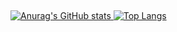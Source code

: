 ##
[![Anurag's GitHub stats](https://github-readme-stats.vercel.app/api?username=rycarddo&show_icons=true&theme=radical)
](https://github.com/anuraghazra/github-readme-stats)
[![Top Langs](https://github-readme-stats.vercel.app/api/top-langs/?username=rycarddo&layout=radical&show_icons=true&theme=radical)
](https://github.com/anuraghazra/github-readme-stats)

